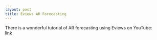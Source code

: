 ```yaml
---
layout: post
title: Eviews AR Forecasting
---
```


There is a wonderful tutorial of AR forecasting using Eviews on YouTube:
[link](https://www.youtube.com/watch?v=mJFznsBcf2g)
